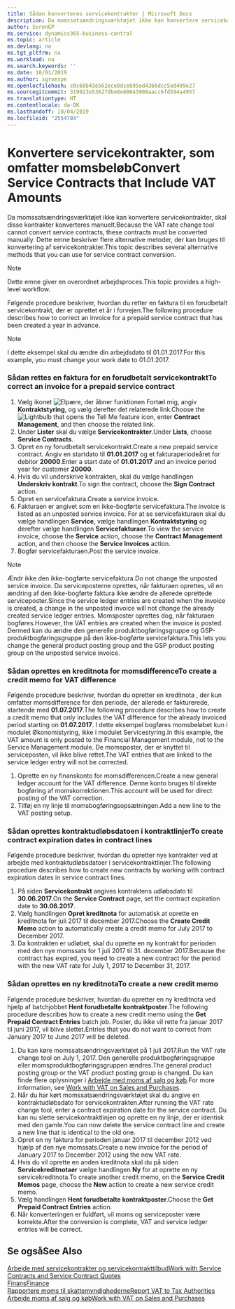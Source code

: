 ```yaml
---
title: Sådan konverteres servicekontrakter | Microsoft Docs
description: Da momssatsændringsværktøjet ikke kan konvertere servicekontrakter, skal disse kontrakter konverteres manuelt. Dette emne beskriver flere alternative metoder, der kan bruges til konvertering af servicekontrakter.
author: SorenGP
ms.service: dynamics365-business-central
ms.topic: article
ms.devlang: na
ms.tgt_pltfrm: na
ms.workload: na
ms.search.keywords: ''
ms.date: 10/01/2019
ms.author: sgroespe
ms.openlocfilehash: c0c68b43e562ece0dce695ed4366dcc5ad409e27
ms.sourcegitcommit: 319023e53627dbe8e68643908aacc6fd594a4957
ms.translationtype: HT
ms.contentlocale: da-DK
ms.lasthandoff: 10/04/2019
ms.locfileid: "2554784"
---
```

# <a name="convert-service-contracts-that-include-vat-amounts"></a><span data-ttu-id="6381d-104">Konvertere servicekontrakter, som omfatter momsbeløb</span><span class="sxs-lookup"><span data-stu-id="6381d-104">Convert Service Contracts that Include VAT Amounts</span></span>
<span data-ttu-id="6381d-105">Da momssatsændringsværktøjet ikke kan konvertere servicekontrakter, skal disse kontrakter konverteres manuelt.</span><span class="sxs-lookup"><span data-stu-id="6381d-105">Because the VAT rate change tool cannot convert service contracts, these contracts must be converted manually.</span></span> <span data-ttu-id="6381d-106">Dette emne beskriver flere alternative metoder, der kan bruges til konvertering af servicekontrakter.</span><span class="sxs-lookup"><span data-stu-id="6381d-106">This topic describes several alternative methods that you can use for service contract conversion.</span></span>  

> [!NOTE]  
>  <span data-ttu-id="6381d-107">Dette emne giver en overordnet arbejdsproces.</span><span class="sxs-lookup"><span data-stu-id="6381d-107">This topic provides a high-level workflow.</span></span>  

 <span data-ttu-id="6381d-108">Følgende procedure beskriver, hvordan du retter en faktura til en forudbetalt servicekontrakt, der er oprettet et år i forvejen.</span><span class="sxs-lookup"><span data-stu-id="6381d-108">The following procedure describes how to correct an invoice for a prepaid service contract that has been created a year in advance.</span></span>  

> [!NOTE]  
>  <span data-ttu-id="6381d-109">I dette eksempel skal du ændre din arbejdsdato til 01.01.2017.</span><span class="sxs-lookup"><span data-stu-id="6381d-109">For this example, you must change your work date to 01.01.2017.</span></span>  

### <a name="to-correct-an-invoice-for-a-prepaid-service-contract"></a><span data-ttu-id="6381d-110">Sådan rettes en faktura for en forudbetalt servicekontrakt</span><span class="sxs-lookup"><span data-stu-id="6381d-110">To correct an invoice for a prepaid service contract</span></span>  
1. <span data-ttu-id="6381d-111">Vælg ikonet ![Elpære, der åbner funktionen Fortæl mig](media/ui-search/search_small.png "Fortæl mig, hvad du vil foretage dig"), angiv **Kontraktstyring**, og vælg derefter det relaterede link.</span><span class="sxs-lookup"><span data-stu-id="6381d-111">Choose the ![Lightbulb that opens the Tell Me feature](media/ui-search/search_small.png "Tell me what you want to do") icon, enter **Contract Management**, and then choose the related link.</span></span>  
2. <span data-ttu-id="6381d-112">Under **Lister** skal du vælge **Servicekontrakter**.</span><span class="sxs-lookup"><span data-stu-id="6381d-112">Under **Lists**, choose **Service Contracts**.</span></span>  
3. <span data-ttu-id="6381d-113">Opret en ny forudbetalt servicekontrakt.</span><span class="sxs-lookup"><span data-stu-id="6381d-113">Create a new prepaid service contract.</span></span> <span data-ttu-id="6381d-114">Angiv en startdato til **01.01.2017** og et fakturaperiodeåret for debitor **20000**.</span><span class="sxs-lookup"><span data-stu-id="6381d-114">Enter a start date of **01.01.2017** and an invoice period year for customer **20000**.</span></span>  
4. <span data-ttu-id="6381d-115">Hvis du vil underskrive kontrakten, skal du vælge handlingen **Underskriv kontrakt**.</span><span class="sxs-lookup"><span data-stu-id="6381d-115">To sign the contract, choose the **Sign Contract** action.</span></span>  
5. <span data-ttu-id="6381d-116">Opret en servicefaktura.</span><span class="sxs-lookup"><span data-stu-id="6381d-116">Create a service invoice.</span></span>
6. <span data-ttu-id="6381d-117">Fakturaen er angivet som en ikke-bogførte servicefaktura.</span><span class="sxs-lookup"><span data-stu-id="6381d-117">The invoice is listed as an unposted service invoice.</span></span> <span data-ttu-id="6381d-118">For at se servicefakturaen skal du vælge handlingen **Service**, vælge handlingen **Kontraktstyring** og derefter vælge handlingen **Servicefakturaer**.</span><span class="sxs-lookup"><span data-stu-id="6381d-118">To view the service invoice, choose the **Service** action, choose the **Contract Management** action, and then choose the **Service Invoices** action.</span></span>  
7. <span data-ttu-id="6381d-119">Bogfør servicefakturaen.</span><span class="sxs-lookup"><span data-stu-id="6381d-119">Post the service invoice.</span></span>  

> [!NOTE]  
>  <span data-ttu-id="6381d-120">Ændr ikke den ikke-bogførte servicefaktura.</span><span class="sxs-lookup"><span data-stu-id="6381d-120">Do not change the unposted service invoice.</span></span> <span data-ttu-id="6381d-121">Da serviceposterne oprettes, når fakturaen oprettes, vil en ændring af den ikke-bogførte faktura ikke ændre de allerede oprettede serviceposter.</span><span class="sxs-lookup"><span data-stu-id="6381d-121">Since the service ledger entries are created when the invoice is created, a change in the unposted invoice will not change the already created service ledger entries.</span></span> <span data-ttu-id="6381d-122">Momsposter oprettes dog, når fakturaen bogføres.</span><span class="sxs-lookup"><span data-stu-id="6381d-122">However, the VAT entries are created when the invoice is posted.</span></span> <span data-ttu-id="6381d-123">Dermed kan du ændre den generelle produktbogføringsgruppe og GSP-produktbogføringsgruppe på den ikke-bogførte servicefaktura.</span><span class="sxs-lookup"><span data-stu-id="6381d-123">This lets you change the general product posting group and the GSP product posting group on the unposted service invoice.</span></span>  

### <a name="to-create-a-credit-memo-for-vat-difference"></a><span data-ttu-id="6381d-124">Sådan oprettes en kreditnota for momsdifference</span><span class="sxs-lookup"><span data-stu-id="6381d-124">To create a credit memo for VAT difference</span></span>  
<span data-ttu-id="6381d-125">Følgende procedure beskriver, hvordan du opretter en kreditnota , der kun omfatter momsdifference for den periode, der allerede er fakturerede, startende med **01.07.2017**.</span><span class="sxs-lookup"><span data-stu-id="6381d-125">The following procedure describes how to create a credit memo that only includes the VAT difference for the already invoiced period starting on **01.07.2017**.</span></span> <span data-ttu-id="6381d-126">I dette eksempel bogføres momsbeløbet kun i modulet Økonomistyring, ikke i modulet Servicestyring.</span><span class="sxs-lookup"><span data-stu-id="6381d-126">In this example, the VAT amount is only posted to the Financial Management module, not to the Service Management module.</span></span> <span data-ttu-id="6381d-127">De momsposter, der er knyttet til serviceposten, vil ikke blive rettet.</span><span class="sxs-lookup"><span data-stu-id="6381d-127">The VAT entries that are linked to the service ledger entry will not be corrected.</span></span>  

1. <span data-ttu-id="6381d-128">Oprette en ny finanskonto for momsdifferencen.</span><span class="sxs-lookup"><span data-stu-id="6381d-128">Create a new general ledger account for the VAT difference.</span></span> <span data-ttu-id="6381d-129">Denne konto bruges til direkte bogføring af momskorrektionen.</span><span class="sxs-lookup"><span data-stu-id="6381d-129">This account will be used for direct posting of the VAT correction.</span></span>  
2. <span data-ttu-id="6381d-130">Tilføj en ny linje til momsbogføringsopsætningen.</span><span class="sxs-lookup"><span data-stu-id="6381d-130">Add a new line to the VAT posting setup.</span></span>  

### <a name="to-create-contract-expiration-dates-in-contract-lines"></a><span data-ttu-id="6381d-131">Sådan oprettes kontraktudløbsdatoen i kontraktlinjer</span><span class="sxs-lookup"><span data-stu-id="6381d-131">To create contract expiration dates in contract lines</span></span>  
<span data-ttu-id="6381d-132">Følgende procedure beskriver, hvordan du opretter nye kontrakter ved at arbejde med kontraktudløbsdatoer i servicekontraktlinjer.</span><span class="sxs-lookup"><span data-stu-id="6381d-132">The following procedure describes how to create new contracts by working with contract expiration dates in service contract lines.</span></span>  

1. <span data-ttu-id="6381d-133">På siden **Servicekontrakt** angives kontraktens udløbsdato til **30.06.2017**.</span><span class="sxs-lookup"><span data-stu-id="6381d-133">On the **Service Contract** page, set the contract expiration date to **30.06.2017**.</span></span>  
2. <span data-ttu-id="6381d-134">Vælg handlingen **Opret kreditnota** for automatisk at oprette en kreditnota for juli 2017 til december 2017.</span><span class="sxs-lookup"><span data-stu-id="6381d-134">Choose the **Create Credit Memo** action to automatically create a credit memo for July 2017 to December 2017.</span></span>  
3. <span data-ttu-id="6381d-135">Da kontrakten er udløbet, skal du oprette en ny kontrakt for perioden med den nye momssats for 1 juli 2017 til 31. december 2017.</span><span class="sxs-lookup"><span data-stu-id="6381d-135">Because the contract has expired, you need to create a new contract for the period with the new VAT rate for July 1, 2017 to December 31, 2017.</span></span>  

### <a name="to-create-a-new-credit-memo"></a><span data-ttu-id="6381d-136">Sådan oprettes en ny kreditnota</span><span class="sxs-lookup"><span data-stu-id="6381d-136">To create a new credit memo</span></span>  
<span data-ttu-id="6381d-137">Følgende procedure beskriver, hvordan du opretter en ny kreditnota ved hjælp af batchjobbet **Hent forudbetalte kontraktposter**.</span><span class="sxs-lookup"><span data-stu-id="6381d-137">The following procedure describes how to create a new credit memo using the **Get Prepaid Contract Entries** batch job.</span></span> <span data-ttu-id="6381d-138">Poster, du ikke vil rette fra januar 2017 til juni 2017, vil blive slettet.</span><span class="sxs-lookup"><span data-stu-id="6381d-138">Entries that you do not want to correct from January 2017 to June 2017 will be deleted.</span></span>  

1. <span data-ttu-id="6381d-139">Du kan køre momssatsændringsværktøjet på 1 juli 2017.</span><span class="sxs-lookup"><span data-stu-id="6381d-139">Run the VAT rate change tool on July 1, 2017.</span></span> <span data-ttu-id="6381d-140">Den generelle produktbogføringsgruppe eller momsproduktbogføringsgruppen ændres.</span><span class="sxs-lookup"><span data-stu-id="6381d-140">The general product posting group or the VAT product posting group is changed.</span></span> <span data-ttu-id="6381d-141">Du kan finde flere oplysninger i [Arbejde med moms af salg og køb](finance-work-with-vat.md).</span><span class="sxs-lookup"><span data-stu-id="6381d-141">For more information, see [Work with VAT on Sales and Purchases](finance-work-with-vat.md).</span></span>  
2. <span data-ttu-id="6381d-142">Når du har kørt momssatsændringsværktøjet skal du angive en kontraktudløbsdato for servicekontrakten.</span><span class="sxs-lookup"><span data-stu-id="6381d-142">After running the VAT rate change tool, enter a contract expiration date for the service contract.</span></span> <span data-ttu-id="6381d-143">Du kan nu slette servicekontraktlinjen og oprette en ny linje, der er identisk med den gamle.</span><span class="sxs-lookup"><span data-stu-id="6381d-143">You can now delete the service contract line and create a new line that is identical to the old one.</span></span>  
3. <span data-ttu-id="6381d-144">Opret en ny faktura for perioden januar 2017 til december 2012 ved hjælp af den nye momssats.</span><span class="sxs-lookup"><span data-stu-id="6381d-144">Create a new invoice for the period of January 2017 to December 2012 using the new VAT rate.</span></span>  
4. <span data-ttu-id="6381d-145">Hvis du vil oprette en anden kreditnota skal du på siden **Servicekreditnotaer** vælge handlingen **Ny** for at oprette en ny servicekreditnota.</span><span class="sxs-lookup"><span data-stu-id="6381d-145">To create another credit memo, on the **Service Credit Memos** page, choose the **New** action to create a new service credit memo.</span></span>  
5. <span data-ttu-id="6381d-146">Vælg handlingen **Hent forudbetalte kontraktposter**.</span><span class="sxs-lookup"><span data-stu-id="6381d-146">Choose the **Get Prepaid Contract Entries** action.</span></span>  
6. <span data-ttu-id="6381d-147">Når konverteringen er fuldført, vil moms og serviceposter være korrekte.</span><span class="sxs-lookup"><span data-stu-id="6381d-147">After the conversion is complete, VAT and service ledger entries will be correct.</span></span>  

## <a name="see-also"></a><span data-ttu-id="6381d-148">Se også</span><span class="sxs-lookup"><span data-stu-id="6381d-148">See Also</span></span>  
[<span data-ttu-id="6381d-149">Arbejde med servicekontrakter og servicekontrakttilbud</span><span class="sxs-lookup"><span data-stu-id="6381d-149">Work with Service Contracts and Service Contract Quotes</span></span>](service-how-to-create-service-contracts-and-service-contract-quotes.md)  
[<span data-ttu-id="6381d-150">Finans</span><span class="sxs-lookup"><span data-stu-id="6381d-150">Finance</span></span>](finance.md)  
[<span data-ttu-id="6381d-151">Rapportere moms til skattemyndighederne</span><span class="sxs-lookup"><span data-stu-id="6381d-151">Report VAT to Tax Authorities</span></span>](finance-how-report-vat.md)  
[<span data-ttu-id="6381d-152">Arbejde moms af salg og køb</span><span class="sxs-lookup"><span data-stu-id="6381d-152">Work with VAT on Sales and Purchases</span></span>](finance-work-with-vat.md)  
